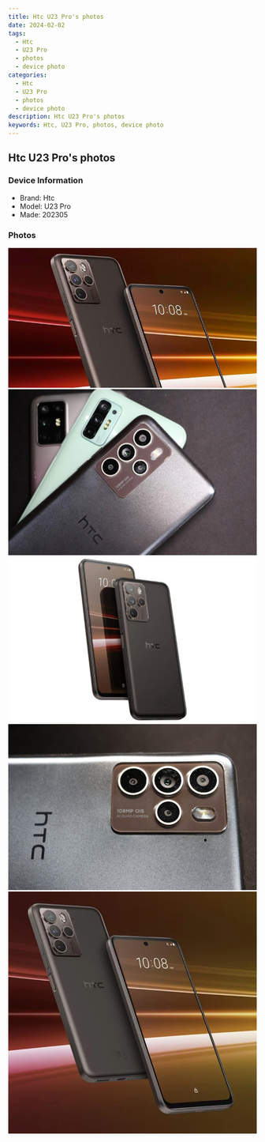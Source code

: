 ```yaml
---
title: Htc U23 Pro's photos
date: 2024-02-02
tags: 
  - Htc
  - U23 Pro
  - photos
  - device photo
categories: 
  - Htc
  - U23 Pro
  - photos
  - device photo
description: Htc U23 Pro's photos
keywords: Htc, U23 Pro, photos, device photo
---
```


## Htc U23 Pro's photos

### Device Information

- Brand: Htc
- Model: U23 Pro
- Made: 202305

### Photos

![/images/best-assets/devices/htc/htc-u23-pro/1.jpg](/images/best-assets/devices/htc/htc-u23-pro/1.jpg)
![/images/best-assets/devices/htc/htc-u23-pro/2.jpg](/images/best-assets/devices/htc/htc-u23-pro/2.jpg)
![/images/best-assets/devices/htc/htc-u23-pro/3.jpg](/images/best-assets/devices/htc/htc-u23-pro/3.jpg)
![/images/best-assets/devices/htc/htc-u23-pro/4.jpg](/images/best-assets/devices/htc/htc-u23-pro/4.jpg)
![/images/best-assets/devices/htc/htc-u23-pro/5.jpg](/images/best-assets/devices/htc/htc-u23-pro/5.jpg)
